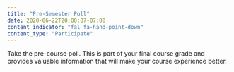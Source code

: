 ```yaml
---
title: "Pre-Semester Poll"
date: 2020-06-22T20:00:07-07:00
content_indicator: "fal fa-hand-point-down"
content_type: "Participate"
---
```


Take the pre-course poll. This is part of your final course grade and provides valuable information that will make your course experience better.